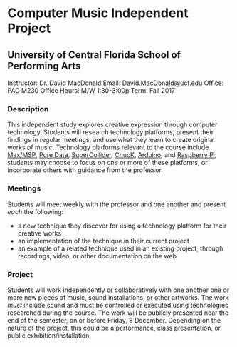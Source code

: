 # Computer Music Independent Project

## University of Central Florida School of Performing Arts

Instructor: Dr. David MacDonald
Email: David.MacDonald@ucf.edu
Office: PAC M230
Office Hours: M/W 1:30-3:00p
Term: Fall 2017

### Description

This independent study explores creative expression through computer technology. Students will research technology platforms, present their findings in regular meetings, and use what they learn to create original works of music. Technology platforms relevant to the course include [Max/MSP](https://cycling74.com/products/max), [Pure Data](https://puredata.info/), [SuperCollider](http://supercollider.github.io/), [ChucK](http://chuck.cs.princeton.edu/), [Arduino](https://www.arduino.cc/), and [Raspberry Pi](https://www.raspberrypi.org/); students may choose to focus on one or more of these platforms, or incorporate others with guidance from the professor.

### Meetings

Students will meet weekly with the professor and one another and present _each_ the following:

- a new technique they discover for using a technology platform for their creative works
- an implementation of the technique in their current project
- an example of a related technique used in an existing project, through recordings, video, or other documentation on the web

### Project

Students will work independently or collaboratively with one another one or more new pieces of music, sound installations, or other artworks. The work _must_ include sound and must be controlled or executed using technologies researched during the course. The work will be publicly presented near the end of the semester, on or before Friday, 8 December. Depending on the nature of the project, this could be a performance, class presentation, or public exhibition/installation.
